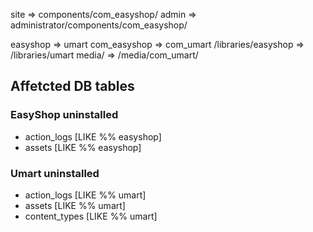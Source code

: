 site        =>              components/com_easyshop/
admin       =>              administrator/components/com_easyshop/

easyshop => umart
com_easyshop => com_umart
/libraries/easyshop => /libraries/umart
media/ => /media/com_umart/

## Affetcted DB tables

### EasyShop uninstalled
- action_logs [LIKE %% easyshop]
- assets [LIKE %% easyshop]

### Umart uninstalled
- action_logs [LIKE %% umart]
- assets [LIKE %% umart]
- content_types [LIKE %% umart]
